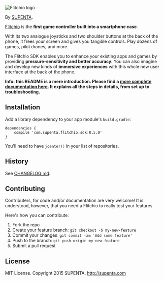 ![Flitchio logo](https://raw.github.com/supenta/flitchio-sdk/master/flitchio_logo.png)

By [SUPENTA](https://supenta.com/).

[Flitchio](https://flitch.io/) is the **first game controller built into a smartphone case**.

With its two analogue joysticks and two shoulder buttons at the back of the phone,
it frees your screen and gives you tangible controls. Play dozens of games, pilot drones, and more.

The Flitchio SDK enables you to enhance your existing apps and games by providing
**pressure-sensitivity and better accuracy**. You can also imagine and develop new kinds
of **immersive experiences** with this whole new user interface at the back of the phone.


**Info: this README is a mere introduction. Please find a [more complete documentation here](http://dev.flitch.io/).
It explains all the steps in details, from set up to troubleshooting.**


## Installation

Add a library dependency to your app module's `build.gradle`:

```
dependencies {
    compile 'com.supenta.flitchio:sdk:0.5.0'
}
```

You'll need to have `jcenter()` in your list of repositories.


## History

See [CHANGELOG.md](CHANGELOG.md).


## Contributing

Contributers, for code and/or documentation are very welcome!
It is understood, however, that you need a Flitchio to really test your features.

Here's how you can contribute:

1. Fork the repo
2. Create your feature branch: `git checkout -b my-new-feature`
3. Commit your changes: `git commit -am 'Add some feature'`
4. Push to the branch: `git push origin my-new-feature`
5. Submit a pull request


## License

MIT License. Copyright 2015 SUPENTA. http://supenta.com
